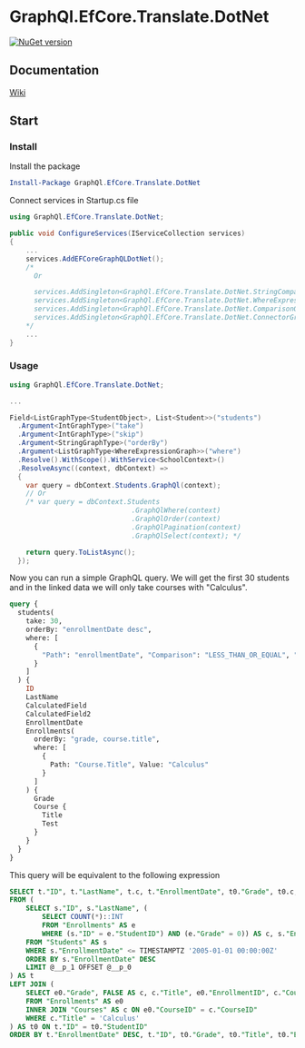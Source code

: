 # GraphQl.EfCore.Translate.DotNet

[![NuGet version](https://badge.fury.io/nu/GraphQl.EfCore.Translate.DotNet.svg)](https://badge.fury.io/nu/GraphQl.EfCore.Translate.DotNet)

## Documentation
[Wiki](https://github.com/Uka4me/GraphQl.EfCore.Translate/wiki)

## Start

### Install

Install the package

```powershell
Install-Package GraphQl.EfCore.Translate.DotNet
```

Connect services in Startup.cs file

```C#
using GraphQl.EfCore.Translate.DotNet;

public void ConfigureServices(IServiceCollection services)
{
    ...
    services.AddEFCoreGraphQLDotNet();
    /*
      Or

      services.AddSingleton<GraphQl.EfCore.Translate.DotNet.StringComparisonGraph>();
      services.AddSingleton<GraphQl.EfCore.Translate.DotNet.WhereExpressionGraph>();
      services.AddSingleton<GraphQl.EfCore.Translate.DotNet.ComparisonGraph>();
      services.AddSingleton<GraphQl.EfCore.Translate.DotNet.ConnectorGraph>();
    */
    ...
}
```

### Usage

```C#
using GraphQl.EfCore.Translate.DotNet;

...

Field<ListGraphType<StudentObject>, List<Student>>("students")
  .Argument<IntGraphType>("take")
  .Argument<IntGraphType>("skip")
  .Argument<StringGraphType>("orderBy")
  .Argument<ListGraphType<WhereExpressionGraph>>("where")
  .Resolve().WithScope().WithService<SchoolContext>()
  .ResolveAsync((context, dbContext) =>
  {
    var query = dbContext.Students.GraphQl(context);
    // Or
    /* var query = dbContext.Students
                              .GraphQlWhere(context)
                              .GraphQlOrder(context)
                              .GraphQlPagination(context)
                              .GraphQlSelect(context); */

    return query.ToListAsync();
  });
```

Now you can run a simple GraphQL query. We will get the first 30 students and in the linked data we will only take courses with "Calculus".

```graphql
query {
  students(
    take: 30,
    orderBy: "enrollmentDate desc",
    where: [
      {
        "Path": "enrollmentDate", "Comparison": "LESS_THAN_OR_EQUAL", "Value": "2005-01-01"
      }
    ]
  ) {
    ID
    LastName
    CalculatedField
    CalculatedField2
    EnrollmentDate
    Enrollments(
      orderBy: "grade, course.title",
      where: [
        {
          Path: "Course.Title", Value: "Calculus"
        }
      ]
    ) {
      Grade
      Course {
        Title
        Test
      }
    }
  }
}
```

This query will be equivalent to the following expression

```sql
SELECT t."ID", t."LastName", t.c, t."EnrollmentDate", t0."Grade", t0.c, t0."Title", t0."EnrollmentID", t0."CourseID"
FROM (
    SELECT s."ID", s."LastName", (
        SELECT COUNT(*)::INT
        FROM "Enrollments" AS e
        WHERE (s."ID" = e."StudentID") AND (e."Grade" = 0)) AS c, s."EnrollmentDate"
    FROM "Students" AS s
    WHERE s."EnrollmentDate" <= TIMESTAMPTZ '2005-01-01 00:00:00Z'
    ORDER BY s."EnrollmentDate" DESC
    LIMIT @__p_1 OFFSET @__p_0
) AS t
LEFT JOIN (
    SELECT e0."Grade", FALSE AS c, c."Title", e0."EnrollmentID", c."CourseID", e0."StudentID"
    FROM "Enrollments" AS e0
    INNER JOIN "Courses" AS c ON e0."CourseID" = c."CourseID"
    WHERE c."Title" = 'Calculus'
) AS t0 ON t."ID" = t0."StudentID"
ORDER BY t."EnrollmentDate" DESC, t."ID", t0."Grade", t0."Title", t0."EnrollmentID"
```
